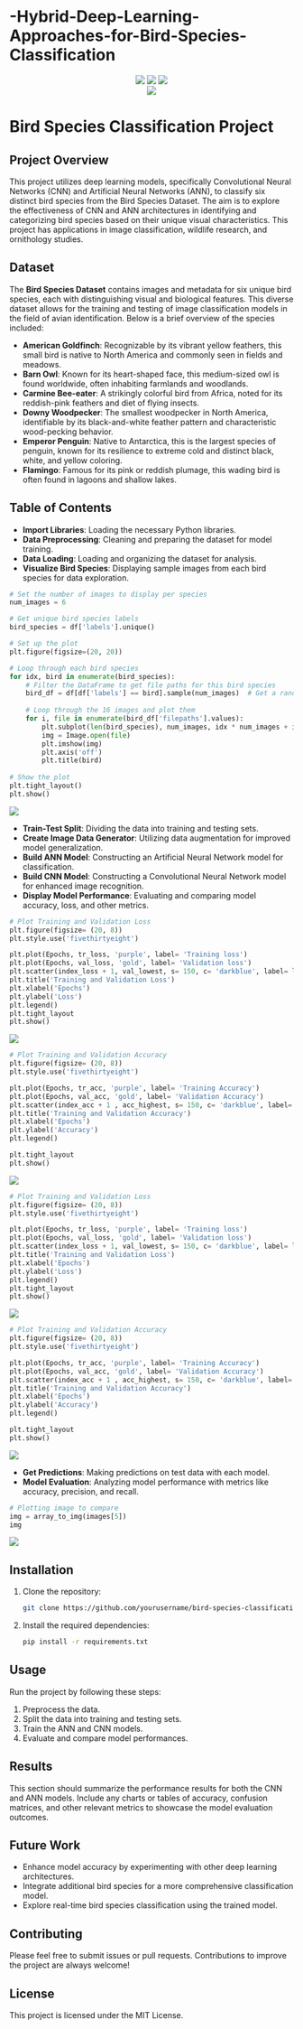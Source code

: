
<h1>-Hybrid-Deep-Learning-Approaches-for-Bird-Species-Classification</h1>

<body>
<p align="center">
  <a href="mailto:arifmiahcse952@gmail.com"><img src="https://img.shields.io/badge/Email-arifmiah%40gmail.com-blue?style=flat-square&logo=gmail"></a>
  <a href="https://github.com/Arif-miad"><img src="https://img.shields.io/badge/GitHub-%40ArifMiah-lightgrey?style=flat-square&logo=github"></a>
  <a href="https://www.linkedin.com/in/arif-miah-8751bb217/"><img src="https://img.shields.io/badge/LinkedIn-Arif%20Miah-blue?style=flat-square&logo=linkedin"></a>

 
  
  <br>
  <img src="https://img.shields.io/badge/Phone-%2B8801998246254-green?style=flat-square&logo=whatsapp">
  
</p>



# Bird Species Classification Project

## Project Overview
This project utilizes deep learning models, specifically Convolutional Neural Networks (CNN) and Artificial Neural Networks (ANN), to classify six distinct bird species from the Bird Species Dataset. The aim is to explore the effectiveness of CNN and ANN architectures in identifying and categorizing bird species based on their unique visual characteristics. This project has applications in image classification, wildlife research, and ornithology studies.

## Dataset
The **Bird Species Dataset** contains images and metadata for six unique bird species, each with distinguishing visual and biological features. This diverse dataset allows for the training and testing of image classification models in the field of avian identification. Below is a brief overview of the species included:

- **American Goldfinch**: Recognizable by its vibrant yellow feathers, this small bird is native to North America and commonly seen in fields and meadows.
- **Barn Owl**: Known for its heart-shaped face, this medium-sized owl is found worldwide, often inhabiting farmlands and woodlands.
- **Carmine Bee-eater**: A strikingly colorful bird from Africa, noted for its reddish-pink feathers and diet of flying insects.
- **Downy Woodpecker**: The smallest woodpecker in North America, identifiable by its black-and-white feather pattern and characteristic wood-pecking behavior.
- **Emperor Penguin**: Native to Antarctica, this is the largest species of penguin, known for its resilience to extreme cold and distinct black, white, and yellow coloring.
- **Flamingo**: Famous for its pink or reddish plumage, this wading bird is often found in lagoons and shallow lakes.

## Table of Contents
- **Import Libraries**: Loading the necessary Python libraries.
- **Data Preprocessing**: Cleaning and preparing the dataset for model training.
- **Data Loading**: Loading and organizing the dataset for analysis.
- **Visualize Bird Species**: Displaying sample images from each bird species for data exploration.
```python
# Set the number of images to display per species
num_images = 6

# Get unique bird species labels
bird_species = df['labels'].unique()

# Set up the plot
plt.figure(figsize=(20, 20))

# Loop through each bird species
for idx, bird in enumerate(bird_species):
    # Filter the DataFrame to get file paths for this bird species
    bird_df = df[df['labels'] == bird].sample(num_images)  # Get a random sample of 16 images
    
    # Loop through the 16 images and plot them
    for i, file in enumerate(bird_df['filepaths'].values):
        plt.subplot(len(bird_species), num_images, idx * num_images + i + 1)
        img = Image.open(file)
        plt.imshow(img)
        plt.axis('off')
        plt.title(bird)
        
# Show the plot
plt.tight_layout()
plt.show()

```
![](https://github.com/Arif-miad/-Hybrid-Deep-Learning-Approaches-for-Bird-Species-Classification/blob/main/b9.png)

- **Train-Test Split**: Dividing the data into training and testing sets.
- **Create Image Data Generator**: Utilizing data augmentation for improved model generalization.
- **Build ANN Model**: Constructing an Artificial Neural Network model for classification.
- **Build CNN Model**: Constructing a Convolutional Neural Network model for enhanced image recognition.
- **Display Model Performance**: Evaluating and comparing model accuracy, loss, and other metrics.
```python
# Plot Training and Validation Loss
plt.figure(figsize= (20, 8))
plt.style.use('fivethirtyeight')

plt.plot(Epochs, tr_loss, 'purple', label= 'Training loss')
plt.plot(Epochs, val_loss, 'gold', label= 'Validation loss')
plt.scatter(index_loss + 1, val_lowest, s= 150, c= 'darkblue', label= loss_label)
plt.title('Training and Validation Loss')
plt.xlabel('Epochs')
plt.ylabel('Loss')
plt.legend()
plt.tight_layout
plt.show()
```
![](https://github.com/Arif-miad/-Hybrid-Deep-Learning-Approaches-for-Bird-Species-Classification/blob/main/b19.png)

```python
# Plot Training and Validation Accuracy
plt.figure(figsize= (20, 8))
plt.style.use('fivethirtyeight')

plt.plot(Epochs, tr_acc, 'purple', label= 'Training Accuracy')
plt.plot(Epochs, val_acc, 'gold', label= 'Validation Accuracy')
plt.scatter(index_acc + 1 , acc_highest, s= 150, c= 'darkblue', label= acc_label)
plt.title('Training and Validation Accuracy')
plt.xlabel('Epochs')
plt.ylabel('Accuracy')
plt.legend()

plt.tight_layout
plt.show()
```
![](https://github.com/Arif-miad/-Hybrid-Deep-Learning-Approaches-for-Bird-Species-Classification/blob/main/b20.png)
```python
# Plot Training and Validation Loss
plt.figure(figsize= (20, 8))
plt.style.use('fivethirtyeight')

plt.plot(Epochs, tr_loss, 'purple', label= 'Training loss')
plt.plot(Epochs, val_loss, 'gold', label= 'Validation loss')
plt.scatter(index_loss + 1, val_lowest, s= 150, c= 'darkblue', label= loss_label)
plt.title('Training and Validation Loss')
plt.xlabel('Epochs')
plt.ylabel('Loss')
plt.legend()
plt.tight_layout
plt.show()
```

![](https://github.com/Arif-miad/-Hybrid-Deep-Learning-Approaches-for-Bird-Species-Classification/blob/main/b77.png)

```python
# Plot Training and Validation Accuracy
plt.figure(figsize= (20, 8))
plt.style.use('fivethirtyeight')

plt.plot(Epochs, tr_acc, 'purple', label= 'Training Accuracy')
plt.plot(Epochs, val_acc, 'gold', label= 'Validation Accuracy')
plt.scatter(index_acc + 1 , acc_highest, s= 150, c= 'darkblue', label= acc_label)
plt.title('Training and Validation Accuracy')
plt.xlabel('Epochs')
plt.ylabel('Accuracy')
plt.legend()

plt.tight_layout
plt.show()
```
![](https://github.com/Arif-miad/-Hybrid-Deep-Learning-Approaches-for-Bird-Species-Classification/blob/main/b78.png)


- **Get Predictions**: Making predictions on test data with each model.
- **Model Evaluation**: Analyzing model performance with metrics like accuracy, precision, and recall.
```python
# Plotting image to compare
img = array_to_img(images[5])
img
```
![](https://github.com/Arif-miad/-Hybrid-Deep-Learning-Approaches-for-Bird-Species-Classification/blob/main/b149.png)


## Installation
1. Clone the repository:
   ```bash
   git clone https://github.com/yourusername/bird-species-classification.git
   ```
2. Install the required dependencies:
   ```bash
   pip install -r requirements.txt
   ```

## Usage
Run the project by following these steps:
1. Preprocess the data.
2. Split the data into training and testing sets.
3. Train the ANN and CNN models.
4. Evaluate and compare model performances.

## Results
This section should summarize the performance results for both the CNN and ANN models. Include any charts or tables of accuracy, confusion matrices, and other relevant metrics to showcase the model evaluation outcomes.

## Future Work
- Enhance model accuracy by experimenting with other deep learning architectures.
- Integrate additional bird species for a more comprehensive classification model.
- Explore real-time bird species classification using the trained model.

## Contributing
Please feel free to submit issues or pull requests. Contributions to improve the project are always welcome!

## License
This project is licensed under the MIT License.


